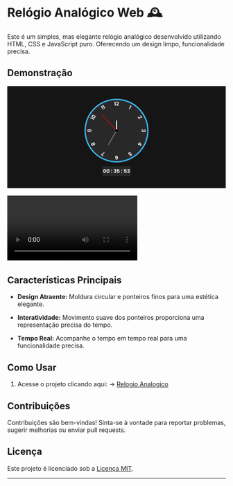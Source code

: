 # Relógio Analógico Web 🕰️

Este é um simples, mas elegante relógio analógico desenvolvido utilizando HTML, CSS e JavaScript puro. Oferecendo um design limpo, funcionalidade precisa.

## Demonstração

![Imagem do Relógio](img/preview.png)

![Video do Projeto](img/preview-video.mp4)

## Características Principais

- **Design Atraente:** Moldura circular e ponteiros finos para uma estética elegante.
  
- **Interatividade:** Movimento suave dos ponteiros proporciona uma representação precisa do tempo.

- **Tempo Real:** Acompanhe o tempo em tempo real para uma funcionalidade precisa.

## Como Usar

1. Acesse o projeto clicando aqui: -> [Relogio Analogico](https://codeclayton.github.io/Relogio-Analogico/)

## Contribuições

Contribuições são bem-vindas! Sinta-se à vontade para reportar problemas, sugerir melhorias ou enviar pull requests.

## Licença

Este projeto é licenciado sob a [Licença MIT](LICENSE).

---
